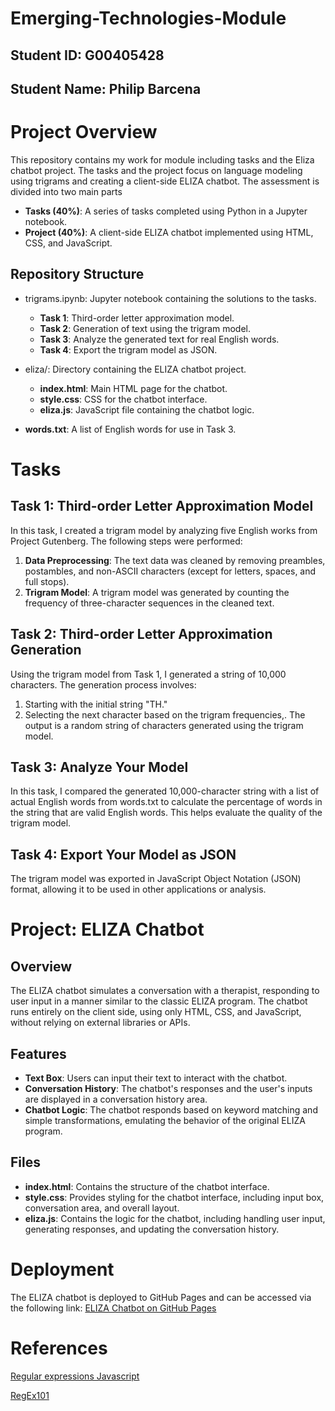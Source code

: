 # Emerging-Technologies-Module
## Student ID: G00405428
## Student Name: Philip Barcena 


# Project Overview
This repository contains my work for module including tasks and the Eliza chatbot project. The tasks and the project focus on language modeling using trigrams and creating a client-side ELIZA chatbot.
The assessment is divided into two main parts
* **Tasks (40%)**: A series of tasks completed using Python in a Jupyter notebook.
* **Project (40%)**: A client-side ELIZA chatbot implemented using HTML, CSS, and JavaScript.
## Repository Structure
* trigrams.ipynb: Jupyter notebook containing the solutions to the tasks.

  * **Task 1**: Third-order letter approximation model.
  * **Task 2**: Generation of text using the trigram model.
  * **Task 3**: Analyze the generated text for real English words.
  * **Task 4**: Export the trigram model as JSON.
* eliza/: Directory containing the ELIZA chatbot project.

  * **index.html**: Main HTML page for the chatbot.
  * **style.css**: CSS for the chatbot interface.
  * **eliza.js**: JavaScript file containing the chatbot logic.
* **words.txt**: A list of English words for use in Task 3.


# Tasks
## Task 1: Third-order Letter Approximation Model
In this task, I created a trigram model by analyzing five English works from Project Gutenberg. The following steps were performed:

1.  **Data Preprocessing**: The text data was cleaned by removing preambles, postambles, and non-ASCII characters (except for letters, spaces, and full stops).
2.  **Trigram Model**: A trigram model was generated by counting the frequency of three-character sequences in the cleaned text.

## Task 2: Third-order Letter Approximation Generation
Using the trigram model from Task 1, I generated a string of 10,000 characters. The generation process involves:

1.  Starting with the initial string "TH."
2. Selecting the next character based on the trigram frequencies,.
The output is a random string of characters generated using the trigram model.

## Task 3: Analyze Your Model
In this task, I compared the generated 10,000-character string with a list of actual English words from words.txt to calculate the percentage of words in the string that are valid English words. This helps evaluate the quality of the trigram model.

## Task 4: Export Your Model as JSON
The trigram model was exported in JavaScript Object Notation (JSON) format, allowing it to be used in other applications or analysis.
# Project: ELIZA Chatbot
## Overview
The ELIZA chatbot simulates a conversation with a therapist, responding to user input in a manner similar to the classic ELIZA program. The chatbot runs entirely on the client side, using only HTML, CSS, and JavaScript, without relying on external libraries or APIs.

## Features
*  **Text Box**: Users can input their text to interact with the chatbot.
*  **Conversation History**: The chatbot's responses and the user's inputs are displayed in a conversation history area.
*  **Chatbot Logic**: The chatbot responds based on keyword matching and simple transformations, emulating the behavior of the original ELIZA program.
## Files
*  **index.html**: Contains the structure of the chatbot interface.
*  **style.css**: Provides styling for the chatbot interface, including input box, conversation area, and overall layout.
*  **eliza.js**: Contains the logic for the chatbot, including handling user input, generating responses, and updating the conversation history.
# Deployment
The ELIZA chatbot is deployed to GitHub Pages and can be accessed via the following link:
[ELIZA Chatbot on GitHub Pages](https://philip-barcena.github.io/Emerging-Technologies-Module/eliza/)

# References
[Regular expressions Javascript](https://developer.mozilla.org/en-US/docs/Web/JavaScript/Guide/Regular_expressions)

[RegEx101](https://regex101.com/)
